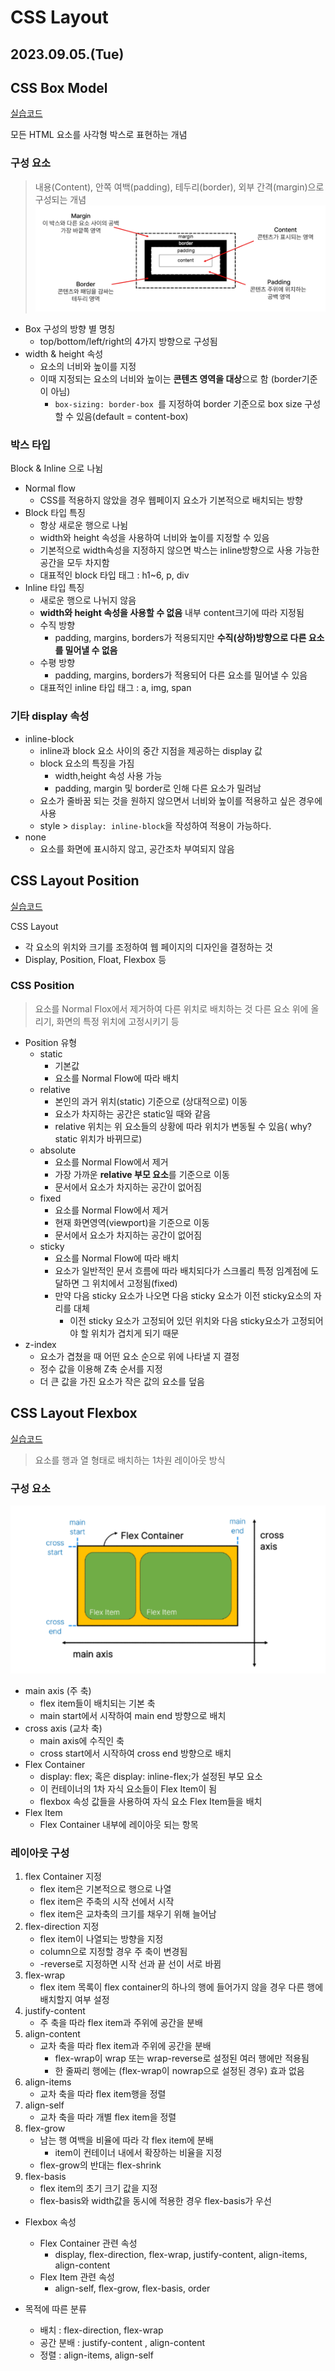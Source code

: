 # CSS Layout

2023.09.05.(Tue) 
-----

## CSS Box Model

[실습코드](https://github.com/yamuzin-oksusu/SSAFY_FW2023/blob/master/Web_ws_2_1.html)<br>

모든 HTML 요소를 사각형 박스로 표현하는 개념

### 구성 요소

> 내용(Content), 안쪽 여백(padding), 테두리(border), 외부 간격(margin)으로 구성되는 개념
>![CSS Box](https://github.com/yamuzin-oksusu/SSAFY_FW2023/blob/master/images/image-8.png)

- Box 구성의 방향 별 명칭
  - top/bottom/left/right의 4가지 방향으로 구성됨
- width & height 속성
  - 요소의 너비와 높이를 지정
  - 이때 지정되는 요소의 너비와 높이는 **콘텐츠 영역을 대상**으로 함 (border기준이 아님)
    - `box-sizing: border-box `를 지정하여 border 기준으로 box size 구성할 수 있음(default = content-box)
### 박스 타입
Block & Inline 으로 나뉨
- Normal flow
  - CSS를 적용하지 않았을 경우 웹페이지 요소가 기본적으로 배치되는 방향
- Block 타입 특징
  - 항상 새로운 행으로 나뉨
  - width와 height 속성을 사용하여 너비와 높이를 지정할 수 있음
  - 기본적으로 width속성을 지정하지 않으면 박스는 inline방향으로 사용 가능한 공간을 모두 차지함
  - 대표적인 block 타입 태그 : h1~6, p, div
- Inline 타입 특징
  - 새로운 행으로 나뉘지 않음
  - **width와 height 속성을 사용할 수 없음** 내부 content크기에 따라 지정됨
  - 수직 방향
    - padding, margins, borders가 적용되지만 **수직(상하)방향으로 다른 요소를 밀어낼 수 없음**
  - 수평 방향
    - padding, margins, borders가 적용되어 다른 요소를 밀어낼 수 있음
  - 대표적인 inline 타입 태그 : a, img, span

### 기타 display 속성
- inline-block 
  - inline과 block 요소 사이의 중간 지점을 제공하는 display 값
  - block 요소의 특징을 가짐
    - width,height 속성 사용 가능
    - padding, margin 및 border로 인해 다른 요소가 밀려남
  - 요소가 줄바꿈 되는 것을 원하지 않으면서 너비와 높이를 적용하고 싶은 경우에 사용
  - style > `display: inline-block`을 작성하여 적용이 가능하다.
- none 
  - 요소를 화면에 표시하지 않고, 공간조차 부여되지 않음
## CSS Layout Position

[실습코드](https://github.com/yamuzin-oksusu/SSAFY_FW2023/blob/master/Web_ws_2_2.html)<br>

CSS Layout 
- 각 요소의 위치와 크기를 조정하여 웹 페이지의 디자인을 결정하는 것 
- Display, Position, Float, Flexbox 등

### CSS Position
> 요소를 Normal Flox에서 제거하여 다른 위치로 배치하는 것
 다른 요소 위에 올리기, 화면의 특정 위치에 고정시키기 등

- Position 유형
  - static 
    - 기본값
    - 요소를 Normal Flow에 따라 배치
  - relative
    - 본인의 과거 위치(static) 기준으로 (상대적으로) 이동
    - 요소가 차지하는 공간은 static일 때와 같음
    - relative 위치는 위 요소들의 상황에 따라 위치가 변동될 수 있음( why? static 위치가 바뀌므로)
  - absolute
    - 요소를 Normal Flow에서 제거
    - 가장 가까운 **relative 부모 요소**를 기준으로 이동
    - 문서에서 요소가 차지하는 공간이 없어짐
  - fixed 
    - 요소를 Normal Flow에서 제거
    - 현재 화면영역(viewport)을 기준으로 이동
    - 문서에서 요소가 차지하는 공간이 없어짐
  - sticky
    - 요소를 Normal Flow에 따라 배치
    - 요소가 일반적인 문서 흐름에 따라 배치되다가 스크롤리 특정 임계점에 도달하면 그 위치에서 고정됨(fixed)
    - 만약 다음 sticky 요소가 나오면 다음 sticky 요소가 이전 sticky요소의 자리를 대체
      - 이전 sticky 요소가 고정되어 있던 위치와 다음 sticky요소가 고정되어야 할 위치가 겹치게 되기 때문
- z-index 
  - 요소가 겹쳤을 때 어떤 요소 순으로 위에 나타낼 지 결정
  - 정수 값을 이용해 Z축 순서를 지정
  - 더 큰 값을 가진 요소가 작은 값의 요소를 덮음


## CSS Layout Flexbox

[실습코드](https://github.com/yamuzin-oksusu/SSAFY_FW2023/blob/master/Web_ws_2_3.html)<br>

> 요소를 행과 열 형태로 배치하는 1차원 레이아웃 방식

### 구성 요소
![Flexbox](https://github.com/yamuzin-oksusu/SSAFY_FW2023/blob/master/images/image-9.png)

- main axis (주 축)
  - flex item들이 배치되는 기본 축
  - main start에서 시작하여 main end 방향으로 배치
- cross axis (교차 축)
  - main axis에 수직인 축
  - cross start에서 시작하여 cross end 방향으로 배치
- Flex Container
  - display: flex; 혹은 display: inline-flex;가 설정된 부모 요소
  - 이 컨테이너의 1차 자식 요소들이 Flex Item이 됨
  - flexbox 속성 값들을 사용하여 자식 요소 Flex Item들을 배치
- Flex Item
  - Flex Container 내부에 레이아웃 되는 항목
### 레이아웃 구성
1. flex Container 지정
   - flex item은 기본적으로 행으로 나열
   - flex item은 주축의 시작 선에서 시작
   - flex item은 교차축의 크기를 채우기 위해 늘어남
2. flex-direction 지정
   - flex item이 나열되는 방향을 지정
   - column으로 지정할 경우 주 축이 변경됨
   - -reverse로 지정하면 시작 선과 끝 선이 서로 바뀜
3. flex-wrap
   - flex item 목록이 flex container의 하나의 행에 들어가지 않을 경우 다른 행에 배치할지 여부 설정  
4. justify-content
   - 주 축을 따라 flex item과 주위에 공간을 분배
5. align-content
   - 교차 축을 따라 flex item과 주위에 공간을 분배
     - flex-wrap이 wrap 또는 wrap-reverse로 설정된 여러 행에만 적용됨
     - 한 줄짜리 행에는 (flex-wrap이 nowrap으로 설정된 경우) 효과 없음
6. align-items
   - 교차 축을 따라 flex item행을 정렬
7. align-self
   - 교차 축을 따라 개별 flex item을 정렬
8. flex-grow
   - 남는 행 여백을 비율에 따라 각 flex item에 분배
     - item이 컨테이너 내에서 확장하는 비율을 지정
   - flex-grow의 반대는 flex-shrink
9. flex-basis
   - flex item의 초기 크기 값을 지정
   - flex-basis와 width값을 동시에 적용한 경우 flex-basis가 우선
    

- Flexbox 속성
  - Flex Container 관련 속성
    - display, flex-direction, flex-wrap, justify-content, align-items, align-content 
  - Flex Item 관련 속성
    - align-self, flex-grow, flex-basis, order

- 목적에 따른 분류
  - 배치 : flex-direction, flex-wrap
  - 공간 분배 : justify-content , align-content
  - 정렬 : align-items, align-self
